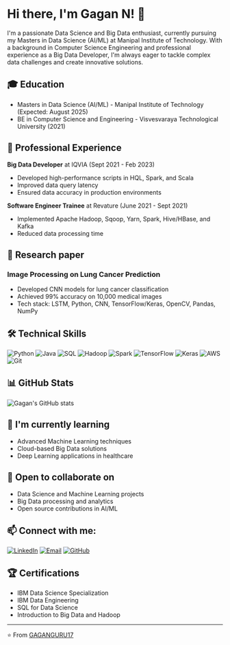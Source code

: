 # Hi there, I'm Gagan N! 👋

I'm a passionate Data Science and Big Data enthusiast, currently pursuing my Masters in Data Science (AI/ML) at Manipal Institute of Technology. With a background in Computer Science Engineering and professional experience as a Big Data Developer, I'm always eager to tackle complex data challenges and create innovative solutions.

## 🎓 Education
- Masters in Data Science (AI/ML) - Manipal Institute of Technology (Expected: August 2025)
- BE in Computer Science and Engineering - Visvesvaraya Technological University (2021)

## 💼 Professional Experience
**Big Data Developer** at IQVIA (Sept 2021 - Feb 2023)
- Developed high-performance scripts in HQL, Spark, and Scala
- Improved data query latency
- Ensured data accuracy in production environments

**Software Engineer Trainee** at Revature (June 2021 - Sept 2021)
- Implemented Apache Hadoop, Sqoop, Yarn, Spark, Hive/HBase, and Kafka
- Reduced data processing time

## 🚀 Research paper

### Image Processing on Lung Cancer Prediction
- Developed CNN models for lung cancer classification
- Achieved 99% accuracy on 10,000 medical images
- Tech stack: LSTM, Python, CNN, TensorFlow/Keras, OpenCV, Pandas, NumPy

## 🛠 Technical Skills

![Python](https://img.shields.io/badge/-Python-3776AB?style=flat-square&logo=Python&logoColor=white)
![Java](https://img.shields.io/badge/-Java-007396?style=flat-square&logo=Java&logoColor=white)
![SQL](https://img.shields.io/badge/-SQL-4479A1?style=flat-square&logo=MySQL&logoColor=white)
![Hadoop](https://img.shields.io/badge/-Hadoop-66CCFF?style=flat-square&logo=Apache-Hadoop&logoColor=black)
![Spark](https://img.shields.io/badge/-Spark-E25A1C?style=flat-square&logo=Apache-Spark&logoColor=white)
![TensorFlow](https://img.shields.io/badge/-TensorFlow-FF6F00?style=flat-square&logo=TensorFlow&logoColor=white)
![Keras](https://img.shields.io/badge/-Keras-D00000?style=flat-square&logo=Keras&logoColor=white)
![AWS](https://img.shields.io/badge/-AWS-232F3E?style=flat-square&logo=Amazon-AWS&logoColor=white)
![Git](https://img.shields.io/badge/-Git-F05032?style=flat-square&logo=git&logoColor=white)

## 📊 GitHub Stats

![Gagan's GitHub stats](https://github-readme-stats.vercel.app/api?username=GAGANGURU17&show_icons=true&theme=radical)

## 🌱 I'm currently learning
- Advanced Machine Learning techniques
- Cloud-based Big Data solutions
- Deep Learning applications in healthcare

## 💼 Open to collaborate on
- Data Science and Machine Learning projects
- Big Data processing and analytics
- Open source contributions in AI/ML

## 📫 Connect with me:

[![LinkedIn](https://img.shields.io/badge/-LinkedIn-0077B5?style=flat-square&logo=LinkedIn&logoColor=white)](https://www.linkedin.com/in/gagan-n/)
[![Email](https://img.shields.io/badge/-Email-D14836?style=flat-square&logo=Gmail&logoColor=white)](mailto:gaganguru94@gmail.com)
[![GitHub](https://img.shields.io/badge/-GitHub-181717?style=flat-square&logo=GitHub&logoColor=white)](https://github.com/GAGANGURU17)

## 🏆 Certifications
- IBM Data Science Specialization
- IBM Data Engineering
- SQL for Data Science
- Introduction to Big Data and Hadoop

---

⭐️ From [GAGANGURU17](https://github.com/GAGANGURU17)

